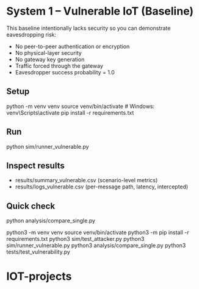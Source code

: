 # System 1 – Vulnerable IoT (Baseline)
This baseline intentionally lacks security so you can demonstrate eavesdropping risk:
- No peer-to-peer authentication or encryption
- No physical-layer security
- No gateway key generation
- Traffic forced through the gateway
- Eavesdropper success probability = 1.0

## Setup
python -m venv venv
source venv/bin/activate  # Windows: venv\Scripts\activate
pip install -r requirements.txt

## Run
python sim/runner_vulnerable.py

## Inspect results
- results/summary_vulnerable.csv (scenario-level metrics)
- results/logs_vulnerable.csv (per-message path, latency, intercepted)

## Quick check
python analysis/compare_single.py


python3 -m venv venv
source venv/bin/activate
python3 -m pip install -r requirements.txt
python3 sim/test_attacker.py
python3 sim/runner_vulnerable.py
python3 analysis/compare_single.py
python3 tests/test_vulnerability.py
# IOT-projects
